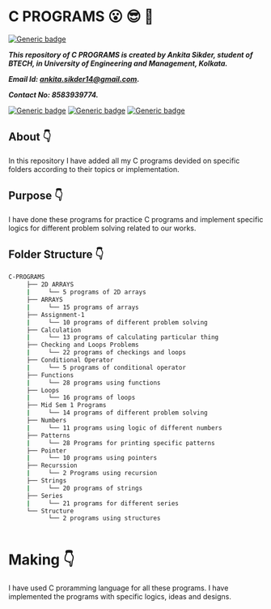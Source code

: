 #  C PROGRAMS :open_mouth: :sunglasses: :facepunch:

[![Generic badge](https://img.shields.io/badge/C-programming-red)](https://shields.io/) 

***This repository of C PROGRAMS is created by Ankita Sikder, student of BTECH, in University of Engineering and Management, Kolkata.***

***Email Id: ankita.sikder14@gmail.com.***

***Contact No: 8583939774.***

[![Generic badge](https://img.shields.io/badge/contact%20me-facebook-blue)](https://www.facebook.com/ankita.sikder.104) [![Generic badge](https://img.shields.io/badge/visit%20my%20projects%20-github-brightgreen)](https://github.com/ankitasikder) [![Generic badge](https://img.shields.io/badge/Contact%20me-Instagram-ff69b4)](https://www.instagram.com/ankita.sikder14)

## About :point_down:

<div align="justified">

In this repository I have added all my C programs devided on specific folders according to their topics or implementation. 

</div>


## Purpose :point_down:

<div align="justified">

I have done these programs for practice C programs and implement specific logics for different problem solving related to our works.

</div>

## Folder Structure :point_down:
```bash
C-PROGRAMS
     ├── 2D ARRAYS
     |     └── 5 programs of 2D arrays
     ├── ARRAYS
     |     └── 15 programs of arrays
     ├── Assignment-1
     |     └── 10 programs of different problem solving
     ├── Calculation
     |     └── 13 programs of calculating particular thing
     ├── Checking and Loops Problems
     |     └── 22 programs of checkings and loops
     ├── Conditional Operator
     |     └── 5 programs of conditional operator
     ├── Functions
     |     └── 28 programs using functions
     ├── Loops
     |     └── 16 programs of loops
     ├── Mid Sem 1 Programs
     |     └── 14 programs of different problem solving
     ├── Numbers
     |     └── 11 programs using logic of different numbers
     ├── Patterns
     |     └── 28 Programs for printing specific patterns
     ├── Pointer
     |     └── 10 programs using pointers
     ├── Recurssion
     |     └── 2 Programs using recursion
     ├── Strings
     |     └── 20 programs of strings
     ├── Series
     |     └── 21 programs for different series
     └── Structure
           └── 2 programs using structures
     
```
# Making :point_down:

<div align="justified">

I have used C proramming language for all these programs. I have implemented the programs with specific logics, ideas and designs.

</div>
     

